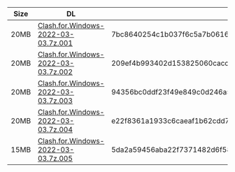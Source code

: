 |    Size   |     DL  | sha512sum |
|  ---  |  ---  |  ---  |
| 20MB | [Clash.for.Windows-2022-03-03.7z.001](https://cdn.jsdelivr.net/gh/appleians/cfw_intel@main/Clash.for.Windows-2022-03-03.7z.001) | 7bc8640254c1b037f6c5a7b061629b912b9c5c93fa62cf702b1f16e9a5bb3e57f8f0de60d5cf5eca2564c0a6c61b40fcee5124abce01c8c402f7063a0ba4e716 |
| 20MB | [Clash.for.Windows-2022-03-03.7z.002](https://cdn.jsdelivr.net/gh/appleians/cfw_intel@main/Clash.for.Windows-2022-03-03.7z.002) | 209ef4b993402d153825060cacc554db4aa449202a127396e85432357d251df0eecb0b5608544df39e3c685149e53445d6b90182364cb4aefb2ae0a3d4491c84 |
| 20MB | [Clash.for.Windows-2022-03-03.7z.003](https://cdn.jsdelivr.net/gh/appleians/cfw_intel@main/Clash.for.Windows-2022-03-03.7z.003) | 94356bc0ddf23f49e849c0d246a56d884ddf52ebe40bba3c835c7bdd876c2b1b38913b29f221d995d8e54c549259f52e3bbae81ad576065229b0863baef9cdad |
| 20MB | [Clash.for.Windows-2022-03-03.7z.004](https://cdn.jsdelivr.net/gh/appleians/cfw_intel@main/Clash.for.Windows-2022-03-03.7z.004) | e22f8361a1933c6caeaf1b62cdd7d548a986086d9799cb19a46f48e4dc834e16da99cbf5731bfa4456be89d35bf371052e30347ec53ffad12d47f36bf7916d23 |
| 15MB | [Clash.for.Windows-2022-03-03.7z.005](https://cdn.jsdelivr.net/gh/appleians/cfw_intel@main/Clash.for.Windows-2022-03-03.7z.005) | 5da2a59456aba22f7371482d6f58941051bc99bc33b6f945db2c467ec2ffe12634183f1edb30e7f168b71a3a8b7a90036a4766f1b606c60740daecb7c330cb0a |
